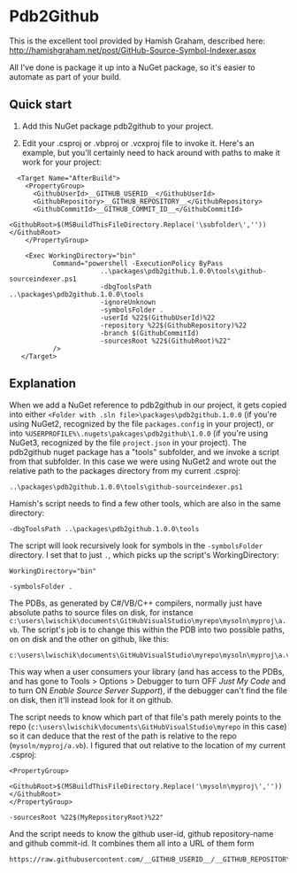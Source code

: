 # Pdb2Github

This is the excellent tool provided by Hamish Graham, described here:
http://hamishgraham.net/post/GitHub-Source-Symbol-Indexer.aspx

All I've done is package it up into a NuGet package, so it's easier to automate as part of your build.

## Quick start

1. Add this NuGet package pdb2github to your project.

2. Edit your .csproj or .vbproj or .vcxproj file to invoke it. Here's an example, but you'll certainly
need to hack around with paths to make it work for your project:

```
  <Target Name="AfterBuild">
    <PropertyGroup>
      <GithubUserId>__GITHUB_USERID__</GithubUserId>
      <GithubRepository>__GITHUB_REPOSITORY__</GithubRepository>
      <GithubCommitId>__GITHUB_COMMIT_ID__</GithubCommitId>
      <GithubRoot>$(MSBuildThisFileDirectory.Replace('\subfolder\',''))</GithubRoot>
    </PropertyGroup>

    <Exec WorkingDirectory="bin"
	       Command="powershell -ExecutionPolicy ByPass
                       ..\packages\pdb2github.1.0.0\tools\github-sourceindexer.ps1
                       -dbgToolsPath ..\packages\pdb2github.1.0.0\tools
                       -ignoreUnknown
                       -symbolsFolder .
                       -userId %22$(GithubUserId)%22
                       -repository %22$(GithubRepository)%22
                       -branch $(GithubCommitId)
                       -sourcesRoot %22$(GithubRoot)%22"
		   />
   </Target>
```

## Explanation

When we add a NuGet reference to pdb2github in our project, it gets copied into either `<Folder with .sln file>\packages\pdb2github.1.0.0`
(if you're using NuGet2, recognized by the file `packages.config` in your project), or into `%USERPROFILE%\.nugets\pakcages\pdb2github\1.0.0`
(if you're using NuGet3, recognized by the file `project.json` in your project). The pdb2github nuget package has a "tools" subfolder,
and we invoke a script from that subfolder. In this case we were using NuGet2 and wrote out the relative path to the packages directory
from my current .csproj:
```
..\packages\pdb2github.1.0.0\tools\github-sourceindexer.ps1
```

Hamish's script needs to find a few other tools, which are also in the same directory:
```
-dbgToolsPath ..\packages\pdb2github.1.0.0\tools
```

The script will look recursively look for symbols in the `-symbolsFolder` directory. I set that to just `.`, which picks up the script's
WorkingDirectory:
```
WorkingDirectory="bin"

-symbolsFolder .
```

The PDBs, as generated by C#/VB/C++ compilers, normally just have absolute paths to source files on disk, for instance `c:\users\lwischik\documents\GitHubVisualStudio\myrepo\mysoln\myproj\a.vb`.
The script's job is to change this within the PDB into two possible paths, on on disk and the other on github, like this:
```
c:\users\lwischik\documents\GitHubVisualStudio\myrepo\mysoln\myproj\a.vb*ljw1004*myrepo*commitid*mysoln/myproj/a.vb
```
This way when a user consumers your library (and has access to the PDBs, and has gone to Tools > Options > Debugger to turn
OFF *Just My Code* and to turn ON *Enable Source Server Support*), if the debugger can't find the file on disk, then it'll
instead look for it on github.

The script needs to know which part of that file's path merely points to the repo (`c:\users\lwischik\documents\GitHubVisualStudio\myrepo` in this case)
so it can deduce that the rest of the path is relative to the repo (`mysoln/myproj/a.vb`). I figured that out relative to 
the location of my current .csproj:
```
<PropertyGroup>
  <GithubRoot>$(MSBuildThisFileDirectory.Replace('\mysoln\myproj\',''))</GithubRoot>
</PropertyGroup>

-sourcesRoot %22$(MyRepositoryRoot)%22"
```

And the script needs to know the github user-id, github repository-name and github commit-id. It combines them all into a URL of them form
```
https://raw.githubusercontent.com/__GITHUB_USERID__/__GITHUB_REPOSITORY__/__GITHUB_COMMIT_ID__/mysoln/myproj/a.vb
```

